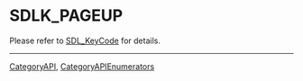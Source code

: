# SDLK_PAGEUP

Please refer to [SDL_KeyCode](SDL_KeyCode) for details.

----
[CategoryAPI](CategoryAPI), [CategoryAPIEnumerators](CategoryAPIEnumerators)

